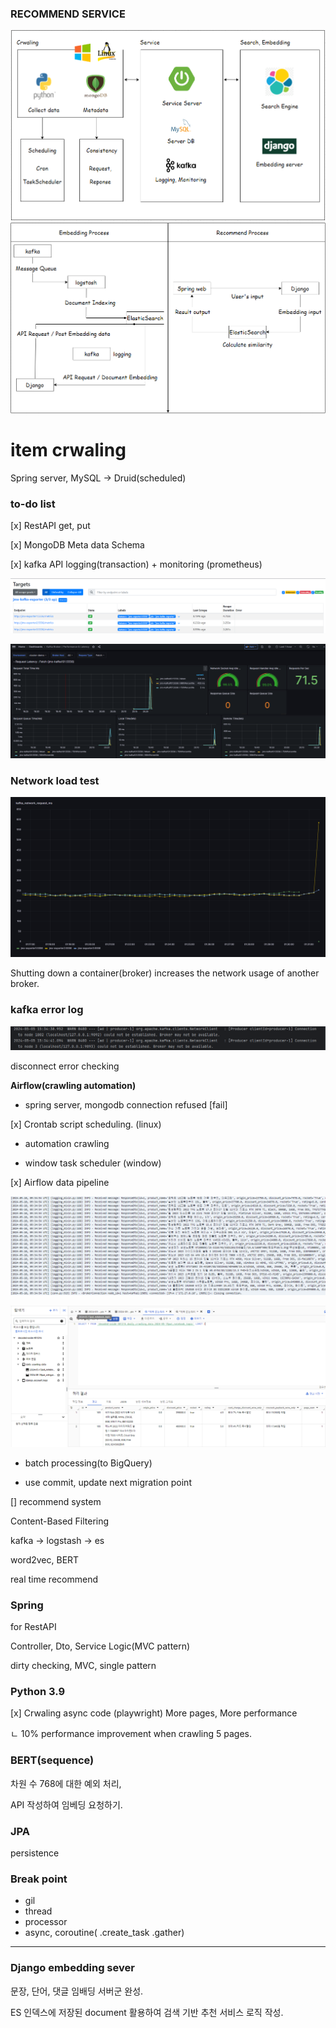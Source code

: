 ### RECOMMEND SERVICE

![img](./img/sketch1.png)
![img](./img/sketch2.png)


# item crwaling

Spring server, MySQL -> Druid(scheduled)

### __to-do list__

[x] RestAPI get, put

[x] MongoDB Meta data Schema

[x] kafka API logging(transaction) + monitoring (prometheus)

![img](./img/1.png)

![img](./img/2.png)

### Network load test

![img](./img/3.png)

Shutting down a container(broker) increases the network usage of another broker.

### kafka error log

![img](./img/4.png)

disconnect error checking

__Airflow(crawling automation)__ 

- spring server, mongodb connection refused [fail]

[x] Crontab script scheduling. (linux)

- automation crawling

- window task scheduler (window)

[x] Airflow data pipeline

![img](./img/5.png)

![img](./img/6.png)

- batch processing(to BigQuery)

- use commit, update next migration point

[] recommend system

Content-Based Filtering

kafka -> logstash -> es

word2vec, BERT

real time recommend

### Spring

for RestAPI

Controller, Dto, Service Logic(MVC pattern)

dirty checking, MVC, single pattern

### Python 3.9

[x] Crwaling async code (playwright) More pages, More performance

ㄴ  10% performance improvement when crawling 5 pages.

### BERT(sequence)

차원 수 768에 대한 예외 처리, 

API 작성하여 임베딩 요청하기.

### JPA 

persistence

### Break point
- gil 
- thread
- processor
- async, coroutine( .create_task .gather)

--------------------------------------------------------------

### Django embedding sever 

문장, 단어, 댓글 임배딩 서버군 완성. 

ES 인덱스에 저장된 document 활용하여 검색 기반 추천 서비스 로직 작성.
